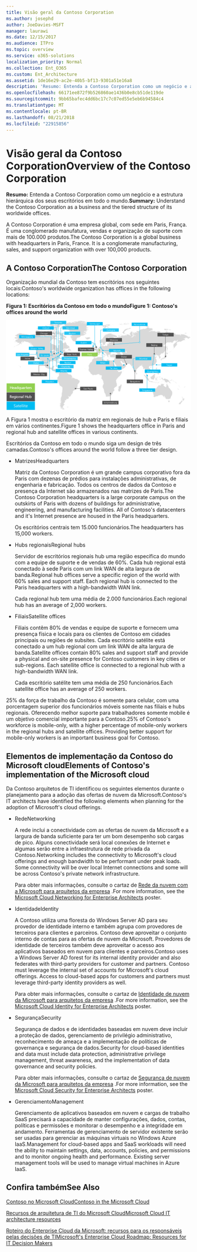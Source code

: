 ```yaml
---
title: Visão geral da Contoso Corporation
ms.author: josephd
author: JoeDavies-MSFT
manager: laurawi
ms.date: 12/15/2017
ms.audience: ITPro
ms.topic: overview
ms.service: o365-solutions
localization_priority: Normal
ms.collection: Ent_O365
ms.custom: Ent_Architecture
ms.assetid: 1de16e29-ac2e-40b5-bf13-9301a51e16a8
description: 'Resumo: Entenda a Contoso Corporation como um negócio e a estrutura hierárquica dos seus escritórios em todo o mundo.'
ms.openlocfilehash: 66171ee872f9b526860ae1436b0e8cb51de119de
ms.sourcegitcommit: 9bb65bafec4dd6bc17c7c07ed55e5eb6b94584c4
ms.translationtype: MT
ms.contentlocale: pt-BR
ms.lasthandoff: 08/21/2018
ms.locfileid: "22915856"
---
```

# <a name="overview-of-the-contoso-corporation"></a><span data-ttu-id="9604b-103">Visão geral da Contoso Corporation</span><span class="sxs-lookup"><span data-stu-id="9604b-103">Overview of the Contoso Corporation</span></span>

 <span data-ttu-id="9604b-104">**Resumo:** Entenda a Contoso Corporation como um negócio e a estrutura hierárquica dos seus escritórios em todo o mundo.</span><span class="sxs-lookup"><span data-stu-id="9604b-104">**Summary:** Understand the Contoso Corporation as a business and the tiered structure of its worldwide offices.</span></span>
  
<span data-ttu-id="9604b-p101">A Contoso Corporation é uma empresa global, com sede em Paris, França. É uma conglomerado manufatura, vendas e organização de suporte com mais de 100.000 produtos.</span><span class="sxs-lookup"><span data-stu-id="9604b-p101">The Contoso Corporation is a global business with headquarters in Paris, France. It is a conglomerate manufacturing, sales, and support organization with over 100,000 products.</span></span> 
  
## <a name="the-contoso-corporation"></a><span data-ttu-id="9604b-107">A Contoso Corporation</span><span class="sxs-lookup"><span data-stu-id="9604b-107">The Contoso Corporation</span></span>

<span data-ttu-id="9604b-108">Organização mundial da Contoso tem escritórios nos seguintes locais:</span><span class="sxs-lookup"><span data-stu-id="9604b-108">Contoso's worldwide organization has offices in the following locations:</span></span>
  
<span data-ttu-id="9604b-109">**Figura 1: Escritórios da Contoso em todo o mundo**</span><span class="sxs-lookup"><span data-stu-id="9604b-109">**Figure 1: Contoso's offices around the world**</span></span>

![Os escritórios da Contoso Corporation em todo o mundo](media/Contoso-Poster/Contoso-WW-Org.png)

  
<span data-ttu-id="9604b-111">A Figura 1 mostra o escritório da matriz em regionais de hub e Paris e filiais em vários continentes.</span><span class="sxs-lookup"><span data-stu-id="9604b-111">Figure 1 shows the headquarters office in Paris and regional hub and satellite offices in various continents.</span></span>
  
<span data-ttu-id="9604b-112">Escritórios da Contoso em todo o mundo siga um design de três camadas.</span><span class="sxs-lookup"><span data-stu-id="9604b-112">Contoso's offices around the world follow a three tier design.</span></span>
  
- <span data-ttu-id="9604b-113">Matrizes</span><span class="sxs-lookup"><span data-stu-id="9604b-113">Headquarters</span></span>
    
    <span data-ttu-id="9604b-p102">Matriz da Contoso Corporation é um grande campus corporativo fora da Paris com dezenas de prédios para instalações administrativas, de engenharia e fabricação. Todos os centros de dados da Contoso e presença da Internet são armazenados nas matrizes de Paris.</span><span class="sxs-lookup"><span data-stu-id="9604b-p102">The Contoso Corporation headquarters is a large corporate campus on the outskirts of Paris with dozens of buildings for administrative, engineering, and manufacturing facilities. All of Contoso's datacenters and it's Internet presence are housed in the Paris headquarters.</span></span>
    
    <span data-ttu-id="9604b-116">Os escritórios centrais tem 15.000 funcionários.</span><span class="sxs-lookup"><span data-stu-id="9604b-116">The headquarters has 15,000 workers.</span></span>
    
- <span data-ttu-id="9604b-117">Hubs regionais</span><span class="sxs-lookup"><span data-stu-id="9604b-117">Regional hubs</span></span>
    
    <span data-ttu-id="9604b-p103">Servidor de escritórios regionais hub uma região específica do mundo com a equipe de suporte e de vendas de 60%. Cada hub regional está conectado à sede Paris com um link WAN de alta largura de banda.</span><span class="sxs-lookup"><span data-stu-id="9604b-p103">Regional hub offices serve a specific region of the world with 60% sales and support staff. Each regional hub is connected to the Paris headquarters with a high-bandwidth WAN link.</span></span> 
    
    <span data-ttu-id="9604b-120">Cada regional hub tem uma média de 2.000 funcionários.</span><span class="sxs-lookup"><span data-stu-id="9604b-120">Each regional hub has an average of 2,000 workers.</span></span>
    
- <span data-ttu-id="9604b-121">Filiais</span><span class="sxs-lookup"><span data-stu-id="9604b-121">Satellite offices</span></span>
    
    <span data-ttu-id="9604b-p104">Filiais contêm 80% de vendas e equipe de suporte e fornecem uma presença física e locais para os clientes de Contoso em cidades principais ou regiões de subsites. Cada escritório satélite está conectado a um hub regional com um link WAN de alta largura de banda.</span><span class="sxs-lookup"><span data-stu-id="9604b-p104">Satellite offices contain 80% sales and support staff and provide a physical and on-site presence for Contoso customers in key cities or sub-regions. Each satellite office is connected to a regional hub with a high-bandwidth WAN link.</span></span>
    
    <span data-ttu-id="9604b-124">Cada escritório satélite tem uma média de 250 funcionários.</span><span class="sxs-lookup"><span data-stu-id="9604b-124">Each satellite office has an average of 250 workers.</span></span>
    
<span data-ttu-id="9604b-p105">25% da força de trabalho da Contoso é somente para celular, com uma porcentagem superior dos funcionários móveis somente nas filiais e hubs regionais. Oferecendo melhor suporte para trabalhadores somente mobile é um objetivo comercial importante para a Contoso.</span><span class="sxs-lookup"><span data-stu-id="9604b-p105">25% of Contoso's workforce is mobile-only, with a higher percentage of mobile-only workers in the regional hubs and satellite offices. Providing better support for mobile-only workers is an important business goal for Contoso.</span></span>
  
## <a name="elements-of-contosos-implementation-of-the-microsoft-cloud"></a><span data-ttu-id="9604b-127">Elementos de implementação da Contoso do Microsoft cloud</span><span class="sxs-lookup"><span data-stu-id="9604b-127">Elements of Contoso's implementation of the Microsoft cloud</span></span>

<span data-ttu-id="9604b-128">Da Contoso arquitetos de TI identificou os seguintes elementos durante o planejamento para a adoção das ofertas de nuvem da Microsoft.</span><span class="sxs-lookup"><span data-stu-id="9604b-128">Contoso's IT architects have identified the following elements when planning for the adoption of Microsoft's cloud offerings.</span></span>
  
- <span data-ttu-id="9604b-129">Rede</span><span class="sxs-lookup"><span data-stu-id="9604b-129">Networking</span></span>
    
    <span data-ttu-id="9604b-p106">A rede inclui a conectividade com as ofertas de nuvem da Microsoft e a largura de banda suficiente para ter um bom desempenho sob cargas de pico. Alguns conectividade será local conexões de Internet e algumas serão entre a infraestrutura de rede privada da Contoso.</span><span class="sxs-lookup"><span data-stu-id="9604b-p106">Networking includes the connectivity to Microsoft's cloud offerings and enough bandwidth to be performant under peak loads. Some connectivity will be over local Internet connections and some will be across Contoso's private network infrastructure.</span></span>
    
    <span data-ttu-id="9604b-132">Para obter mais informações, consulte o cartaz de [Rede da nuvem com a Microsoft para arquitetos da empresa](microsoft-cloud-networking-for-enterprise-architects.md) .</span><span class="sxs-lookup"><span data-stu-id="9604b-132">For more information, see the [Microsoft Cloud Networking for Enterprise Architects](microsoft-cloud-networking-for-enterprise-architects.md) poster.</span></span>
   
- <span data-ttu-id="9604b-133">Identidade</span><span class="sxs-lookup"><span data-stu-id="9604b-133">Identity</span></span>
    
    <span data-ttu-id="9604b-p107">A Contoso utiliza uma floresta do Windows Server AD para seu provedor de identidade interno e também agrupa com provedores de terceiros para clientes e parceiros. Contoso deve aproveitar o conjunto interno de contas para as ofertas de nuvem da Microsoft. Provedores de identidade de terceiros também deve aproveitar o acesso aos aplicativos baseados em nuvem para clientes e parceiros.</span><span class="sxs-lookup"><span data-stu-id="9604b-p107">Contoso uses a Windows Server AD forest for its internal identity provider and also federates with third-party providers for customer and partners. Contoso must leverage the internal set of accounts for Microsoft's cloud offerings. Access to cloud-based apps for customers and partners must leverage third-party identity providers as well.</span></span>
    
    <span data-ttu-id="9604b-137">Para obter mais informações, consulte o cartaz de [Identidade de nuvem da Microsoft para arquitetos da empresa](microsoft-cloud-it-architecture-resources.md#identity) .</span><span class="sxs-lookup"><span data-stu-id="9604b-137">For more information, see the [Microsoft Cloud Identity for Enterprise Architects](microsoft-cloud-it-architecture-resources.md#identity) poster.</span></span>
    
- <span data-ttu-id="9604b-138">Segurança</span><span class="sxs-lookup"><span data-stu-id="9604b-138">Security</span></span>
    
    <span data-ttu-id="9604b-139">Segurança de dados e de identidades baseadas em nuvem deve incluir a proteção de dados, gerenciamento de privilégio administrativo, reconhecimento de ameaça e a implementação de políticas de governança e segurança de dados.</span><span class="sxs-lookup"><span data-stu-id="9604b-139">Security for cloud-based identities and data must include data protection, administrative privilege management, threat awareness, and the implementation of data governance and security policies.</span></span>
    
    <span data-ttu-id="9604b-140">Para obter mais informações, consulte o cartaz de [Segurança de nuvem da Microsoft para arquitetos da empresa](http://aka.ms/cloudarchsecurity) .</span><span class="sxs-lookup"><span data-stu-id="9604b-140">For more information, see the [Microsoft Cloud Security for Enterprise Architects](http://aka.ms/cloudarchsecurity) poster.</span></span>
    
- <span data-ttu-id="9604b-141">Gerenciamento</span><span class="sxs-lookup"><span data-stu-id="9604b-141">Management</span></span>
    
    <span data-ttu-id="9604b-p108">Gerenciamento de aplicativos baseados em nuvem e cargas de trabalho SaaS precisará a capacidade de manter configurações, dados, contas, políticas e permissões e monitorar o desempenho e a integridade em andamento. Ferramentas de gerenciamento de servidor existente serão ser usadas para gerenciar as máquinas virtuais no Windows Azure IaaS.</span><span class="sxs-lookup"><span data-stu-id="9604b-p108">Management for cloud-based apps and SaaS workloads will need the ability to maintain settings, data, accounts, policies, and permissions and to monitor ongoing health and performance. Existing server management tools will be used to manage virtual machines in Azure IaaS.</span></span>
    
## <a name="see-also"></a><span data-ttu-id="9604b-144">Confira também</span><span class="sxs-lookup"><span data-stu-id="9604b-144">See Also</span></span>

[<span data-ttu-id="9604b-145">Contoso no Microsoft Cloud</span><span class="sxs-lookup"><span data-stu-id="9604b-145">Contoso in the Microsoft Cloud</span></span>](contoso-in-the-microsoft-cloud.md)
  
[<span data-ttu-id="9604b-146">Recursos de arquitetura de TI do Microsoft Cloud</span><span class="sxs-lookup"><span data-stu-id="9604b-146">Microsoft Cloud IT architecture resources</span></span>](microsoft-cloud-it-architecture-resources.md)

[<span data-ttu-id="9604b-147">Roteiro do Enterprise Cloud da Microsoft: recursos para os responsáveis pelas decisões de TI</span><span class="sxs-lookup"><span data-stu-id="9604b-147">Microsoft's Enterprise Cloud Roadmap: Resources for IT Decision Makers</span></span>](https://sway.com/FJ2xsyWtkJc2taRD)
 


